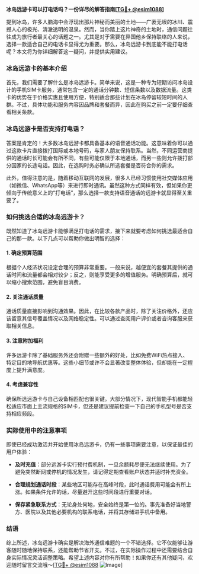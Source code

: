 **冰岛远游卡可以打电话吗？一份详尽的解答指南[[TG💪+ @esim1088](https://t.me/s/esim1088)]**

提到冰岛，许多人脑海中会浮现出那片神秘而美丽的土地——广袤无垠的冰川、震撼人心的极光、清澈透明的温泉。然而，当你踏上这片神奇的土地时，通信问题往往成为旅行者最关心的话题之一。尤其是对于需要在异国他乡保持联络的人来说，选择一款适合自己的电话卡显得尤为重要。那么，冰岛远游卡到底能不能打电话呢？本文将为你详细解答这一疑问，并提供实用建议。

### 冰岛远游卡的基本介绍

首先，我们需要了解什么是冰岛远游卡。简单来说，这是一种专为短期访问冰岛设计的手机SIM卡服务，通常包含一定的通话分钟数、短信条数以及数据流量。这类卡的优势在于价格实惠且使用方便，特别适合那些计划在冰岛停留较短时间的人群。不过，具体功能和服务内容因品牌和套餐而异，因此在购买之前一定要仔细查看相关条款。

### 冰岛远游卡是否支持打电话？

答案是肯定的！大多数冰岛远游卡都具备基本的语音通话功能。这意味着你可以通过这款卡片直接拨打国际或本地号码，与家人朋友保持联系。当然，不同运营商提供的通话时长可能会有所不同，有些可能仅限于本地通话，而另一些则允许拨打部分国家的长途电话。因此，在选购时务必确认所选套餐是否符合你的需求。

此外，值得注意的是，随着移动互联网的发展，很多人已经习惯使用社交媒体应用（如微信、WhatsApp等）来进行即时通讯。虽然这种方式同样有效，但如果你更倾向于传统意义上的“打电话”，那么选择一款支持语音通话的远游卡就显得至关重要了。

### 如何挑选合适的冰岛远游卡？

既然知道了冰岛远游卡能够满足打电话的需求，接下来就要考虑如何挑选最适合自己的那一款。以下几点可以帮助你做出明智的选择：

#### 1. 确定预算范围
根据个人经济状况设定合理的预算非常重要。一般来说，越便宜的套餐其提供的通话时间和流量都会相对较少；反之，则能享受更多的增值服务。明确预算后，就可以缩小搜索范围，避免盲目消费。

#### 2. 关注通话质量
通话质量直接影响到沟通效果。因此，在比较各款产品时，除了关注价格外，还应该留意其信号覆盖情况以及网络稳定性。可以通过查阅用户评价或者咨询客服来获取相关信息。

#### 3. 注意附加福利
许多远游卡除了基础服务外还会附赠一些额外的好处，比如免费WiFi热点接入、特定目的地导航优惠等。这些小细节或许不会显著改变整体体验，但却能在一定程度上提升满意度。

#### 4. 考虑兼容性
确保所选远游卡与自己设备相匹配也很关键。大部分情况下，现代智能手机都能轻松适应市面上主流规格的SIM卡，但还是建议提前检查一下自己的手机型号是否支持相应频段。

### 实际使用中的注意事项

即使已经成功激活并开始使用冰岛远游卡，仍有一些事项需要注意，以保证最佳的用户体验：

- **及时充值**：部分远游卡实行预付费机制，一旦余额耗尽便无法继续使用。为了避免突然断网或停机的情况发生，请记得定期查看账户状态并适时补充资金。
  
- **合理规划通话时段**：某些地区可能存在高峰时段，此时通话费用可能会有所上涨。如果条件允许的话，尽量避开这些时间段进行重要对话。

- **保存紧急联系方式**：无论身处何地，安全始终是第一位的。事先准备好当地警方、医院以及其他必要机构的联系电话，并将其存储进手机中备用。

### 结语

综上所述，冰岛远游卡确实是解决海外通信难题的一个不错选择。它不仅能够让游客随时随地保持联系，还能帮助节省开支。不过，在实际操作过程中还需要结合自身实际情况灵活调整策略。希望上述内容对你有所帮助！如果你还有其他疑问，欢迎随时留言交流哦～[[TG💪+ @esim1088](https://t.me/s/esim1088) ![Image](https://i.postimg.cc/4NQfJmqS/Snipaste-2025-05-13-00-14-12.png)]